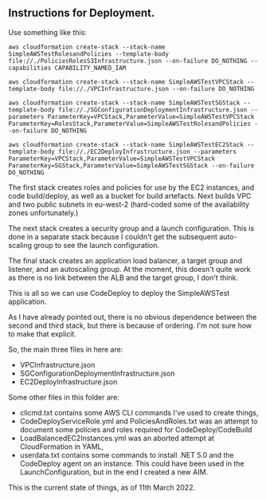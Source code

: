 ## Instructions for Deployment. ##

Use something like this:

    aws cloudformation create-stack --stack-name SimpleAWSTestRolesandPolicies --template-body file://./PoliciesRolesS3Infrastructure.json --on-failure DO_NOTHING --capabilities CAPABILITY_NAMED_IAM

    aws cloudformation create-stack --stack-name SimpleAWSTestVPCStack --template-body file://./VPCInfrastructure.json --on-failure DO_NOTHING

    aws cloudformation create-stack --stack-name SimpleAWSTestSGStack --template-body file://./SGConfigurationDeploymentInfrastructure.json --parameters ParameterKey=VPCStack,ParameterValue=SimpleAWSTestVPCStack ParameterKey=RolesStack,ParameterValue=SimpleAWSTestRolesandPolicies --on-failure DO_NOTHING

    aws cloudformation create-stack --stack-name SimpleAWSTestEC2Stack --template-body file://./EC2DeployInfrastructure.json --parameters ParameterKey=VPCStack,ParameterValue=SimpleAWSTestVPCStack ParameterKey=SGStack,ParameterValue=SimpleAWSTestSGStack --on-failure DO_NOTHING

The first stack creates roles and policies for use by the EC2 instances, and code build/deploy, as well as a bucket for build artefacts.
Next builds VPC and two public subnets in eu-west-2 (hard-coded some of the availability zones unfortunately.)

The next stack creates a security group and a launch configuration.  This is done in
a separate stack because I couldn't get the subsequent auto-scaling group to see the
launch configuration.

The final stack creates an application load balancer, a target group and listener, and an
autoscaling group.  At the moment, this doesn't quite work as there is no link between
the ALB and the target group, I don't think.

This is all so we can use CodeDeploy to deploy the SimpleAWSTest application.

As I have already pointed out, there is no obvious dependence between the second and
third stack, but there is because of ordering.  I'm not sure how to make that explicit.

So, the main three files in here are:

  - VPCInfrastructure.json
  - SGConfigurationDeploymentInfrastructure.json
  - EC2DeployInfrastructure.json

Some other files in this folder are:

  - clicmd.txt contains some AWS CLI commands I've used to create things,
  - CodeDeployServiceRole.yml and PoliciesAndRoles.txt was an attempt to document some policies and roles required for CodeDeploy/CodeBuild
  - LoadBalancedEC2Instances.yml was an aborted attempt at CloudFormation in YAML,
  - userdata.txt contains some commands to install .NET 5.0 and the CodeDeploy agent on an instance.  This could have been used in the LaunchConfiguration, but in the end I created a new AIM.

This is the current state of things, as of 11th March 2022.

